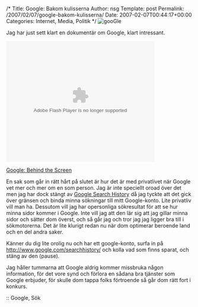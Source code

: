 /*
 Title: Google: Bakom kulisserna
 Author: nsg
 Template: post
 Permalink: /2007/02/07/google-bakom-kulisserna/
 Date: 2007-02-07T00:44:17+00:00
 Categories: Internet, Media, Politik
*/
<img id="image287" src="http://cdn.junkpile.se/2007/02/google.png" alt="gooGle" />

Jag har just sett klart en dokumentär om Google, klart intressant.

<embed style="width:400px; height:326px;" id="VideoPlayback" type="application/x-shockwave-flash" src="http://video.google.com/googleplayer.swf?docId=-1498959948416769897&#038;hl=en" flashvars="">
</embed>

  
[Google: Behind the Screen][1]

En sak som går in rätt hårt på slutet är hur det är med privatlivet när Google vet mer och mer om en som person. Jag är inte speciellt oroad över det men jag har dock stängt av [Google Search History][2] då jag tyckte att det gick över gränsen och binda minna sökningar till mitt Google-konto. Lite privatliv vill man ha. Dessutom vill jag har opersonliga sökresultat för att se hur minna sidor kommer i Google. Inte vill jag att den lär sig att jag gillar minna sidor och sätter dom överst, och så går jag och tror jag jag ligger bra till i sökmotorerna. Det är lite klurigt redan nu när dom optimerar beroende land och en del andra saker.

Känner du dig lite orolig nu och har ett google-konto, surfa in på <http://www.google.com/searchhistory/> och kolla vad som finns sparat, och stäng av den (pause).

Jag håller tummarna att Google aldrig kommer missbruka någon information, för det vore synd och förlora en sådana bra tjänster som Google erbjuder, för skulle dom tappa folks förtroende så går dom rätt fort i konkurs.

:: Google, Sök

<small></small>

 [1]: http://video.google.com/videoplay?docid=-1498959948416769897
 [2]: http://www.google.com/searchhistory/